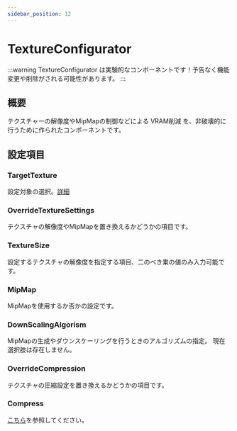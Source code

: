 ```yaml
---
sidebar_position: 12
---
```


# TextureConfigurator

:::warning
TextureConfigurator は実験的なコンポーネントです！予告なく機能変更や削除がされる可能性があります。
:::

## 概要

テクスチャーの解像度やMipMapの制御などによる VRAM削減 を、非破壊的に行うために作られたコンポーネントです。

## 設定項目

### TargetTexture

設定対象の選択。[詳細](/docs/Reference/Common/TextureSelector)

### OverrideTextureSettings

テクスチャの解像度やMipMapを置き換えるかどうかの項目です。

### TextureSize

設定するテクスチャの解像度を指定する項目、二のべき乗の値のみ入力可能です。

### MipMap

MipMapを使用するか否かの設定です。

### DownScalingAlgorism

MipMapの生成やダウンスケーリングを行うときのアルゴリズムの指定。
現在選択肢は存在しません。

### OverrideCompression

テクスチャの圧縮設定を置き換えるかどうかの項目です。

### Compress

[こちら](/docs/Reference/AtlasTexture/TextureFineTuning#compress)を参照してください。
